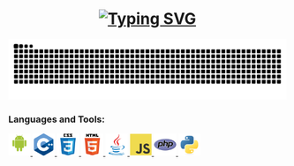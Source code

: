 <h1 align="center">
  <a href="https://git.io/typing-svg">
    <img src="https://readme-typing-svg.demolab.com?font=Rubik+Glitch&size=28&pause=1000&color=D8BBFF&width=435&lines=Hi+%F0%9F%91%8B%2C+I'm+Benan+Asutay" alt="Typing SVG" />
  </a>
</h1>



<picture>
  <source media="(prefers-color-scheme: dark)" srcset="https://raw.githubusercontent.com/benanasutay/benanasutay/output/github-contribution-grid-snake-dark.svg">
  <source media="(prefers-color-scheme: light)" srcset="https://raw.githubusercontent.com/benanasutay/benanasutay/output/github-contribution-grid-snake.svg">
  <img alt="github contribution grid snake animation" src="https://raw.githubusercontent.com/benanasutay/benanasutay/output/github-contribution-grid-snake.svg">
</picture>

<h3 align="left">Languages and Tools:</h3>
<p align="left"> <a href="https://developer.android.com" target="_blank" rel="noreferrer"> <img src="https://raw.githubusercontent.com/devicons/devicon/master/icons/android/android-original-wordmark.svg" alt="android" width="40" height="40"/> </a> <a href="https://www.w3schools.com/cpp/" target="_blank" rel="noreferrer"> <img src="https://raw.githubusercontent.com/devicons/devicon/master/icons/cplusplus/cplusplus-original.svg" alt="cplusplus" width="40" height="40"/> </a> <a href="https://www.w3schools.com/css/" target="_blank" rel="noreferrer"> <img src="https://raw.githubusercontent.com/devicons/devicon/master/icons/css3/css3-original-wordmark.svg" alt="css3" width="40" height="40"/> </a> <a href="https://www.w3.org/html/" target="_blank" rel="noreferrer"> <img src="https://raw.githubusercontent.com/devicons/devicon/master/icons/html5/html5-original-wordmark.svg" alt="html5" width="40" height="40"/> </a> <a href="https://www.java.com" target="_blank" rel="noreferrer"> <img src="https://raw.githubusercontent.com/devicons/devicon/master/icons/java/java-original.svg" alt="java" width="40" height="40"/> </a> <a href="https://developer.mozilla.org/en-US/docs/Web/JavaScript" target="_blank" rel="noreferrer"> <img src="https://raw.githubusercontent.com/devicons/devicon/master/icons/javascript/javascript-original.svg" alt="javascript" width="40" height="40"/> </a> <a href="https://www.php.net" target="_blank" rel="noreferrer"> <img src="https://raw.githubusercontent.com/devicons/devicon/master/icons/php/php-original.svg" alt="php" width="40" height="40"/> </a> <a href="https://www.python.org" target="_blank" rel="noreferrer"> <img src="https://raw.githubusercontent.com/devicons/devicon/master/icons/python/python-original.svg" alt="python" width="40" height="40"/> </a> </p>



